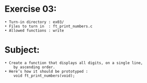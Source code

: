 # Exercise 03:
	• Turn-in directory : ex03/
	• Files to turn in  : ft_print_numbers.c
	• Allowed functions : write
# Subject:
	• Create a function that displays all digits, on a single line,
		by ascending order.
	• Here’s how it should be prototyped :
		void ft_print_numbers(void);
